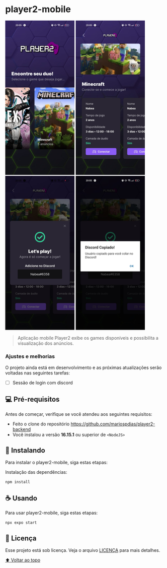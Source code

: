# player2-mobile

<p float="left">
<img src="https://github.com/mariospdias/player2-mobile/blob/master/sample-1.jpeg" alt="exemplo imagem" width="220">
<img src="https://github.com/mariospdias/player2-mobile/blob/master/sample-2.jpeg" alt="exemplo imagem" width="220">
<img src="https://github.com/mariospdias/player2-mobile/blob/master/sample-3.jpeg" alt="exemplo imagem" width="220">
<img src="https://github.com/mariospdias/player2-mobile/blob/master/sample-4.jpeg" alt="exemplo imagem" width="220">
</p>

> Aplicação mobile Player2 exibe os games disponíveis e possibilita a visualização dos anúncios.

### Ajustes e melhorias

O projeto ainda está em desenvolvimento e as próximas atualizações serão voltadas nas seguintes tarefas:

- [ ] Sessão de login com discord

## 💻 Pré-requisitos

Antes de começar, verifique se você atendeu aos seguintes requisitos:
* Feito o clone do repositório https://github.com/mariospdias/player2-backend
* Você instalou a versão <b>16.15.1</b> ou superior de `<NodeJS>`

## 🚀 Instalando

Para instalar o player2-mobile, siga estas etapas:

Instalação das dependências:
```
npm install
```

## ☕ Usando

Para usar player2-mobile, siga estas etapas:

```
npx expo start
```

## 📝 Licença

Esse projeto está sob licença. Veja o arquivo [LICENÇA](LICENSE.md) para mais detalhes.

[⬆ Voltar ao topo](#player2-mobile)<br>
